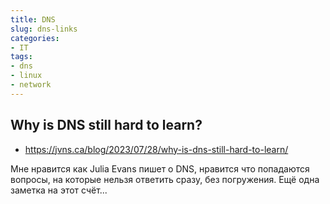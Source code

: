 ```yaml
---
title: DNS
slug: dns-links
categories:
- IT
tags:
- dns
- linux
- network
---
```


## Why is DNS still hard to learn?

- https://jvns.ca/blog/2023/07/28/why-is-dns-still-hard-to-learn/

Мне нравится как Julia Evans пишет о DNS, нравится что попадаются вопросы, на которые нельзя ответить сразу, без погружения. Ещё одна заметка на этот счёт...

